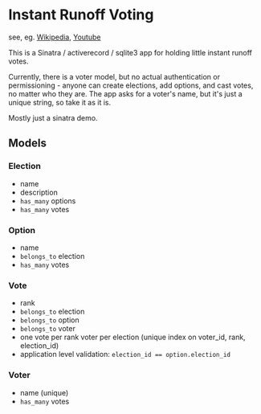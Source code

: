 # Instant Runoff Voting

see, eg. [Wikipedia](https://en.wikipedia.org/wiki/Instant-runoff_voting), [Youtube](https://www.youtube.com/watch?v=_5SLQXNpzsk)

This is a Sinatra / activerecord / sqlite3 app for holding little instant runoff votes.

Currently, there is a voter model, but no actual authentication or permissioning - anyone can create elections, add options, and cast votes, no matter who they are. The app asks for a voter's name, but it's just a unique string, so take it as it is.

Mostly just a sinatra demo.

## Models

### Election

* name
* description
* `has_many` options
* `has_many` votes

### Option

* name
* `belongs_to` election
* `has_many` votes

### Vote

* rank
* `belongs_to` election
* `belongs_to` option
* `belongs_to` voter
* one vote per rank voter per election (unique index on voter_id, rank, election_id)
* application level validation: `election_id == option.election_id`

### Voter

* name (unique)
* `has_many` votes
